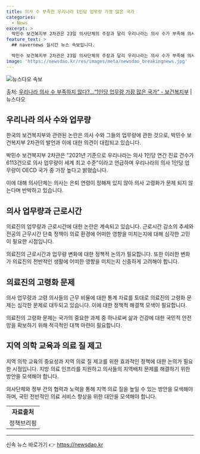 ```yaml
---
title: 의사 수 부족한 우리나라 1인당 업무량 가장 많은 국가
categories:
  - News
excerpt: >
  박민수 보건복지부 2차관은 23일 의사단체의 주장과 달리 우리나라는 의사 수가 부족해 의사 1인당 업무량이 …
feature_text: >
  ## navernews 실시간 뉴스 속보입니다.

  박민수 보건복지부 2차관은 23일 의사단체의 주장과 달리 우리나라는 의사 수가 부족해 의사 1인당 업무량이 …
image: 'https://newsdao.kr/res/images/meta/newsdao_breakingnews.jpg'
---
```


![뉴스다오 속보](https://newsdao.kr/res/images/meta/newsdao_breakingnews.jpg)

<p>출처: <a href="https://newsdao.kr/3223" rel="dofollow">우리나라 의사 수 부족하지 않다?…“1인당 업무량 가장 많은 국가” - 보건복지부</a> | 뉴스다오</p>

<h2 data-ke-size="size26">우리나라 의사 수와 업무량</h2>
<p data-ke-size="size16">한국의 보건복지부와 관련된 논란은 의사 수와 그들의 업무량에 관한 것으로, 박민수 보건복지부 2차관의 발언과 이에 대한 의견이 대립되고 있습니다.</p>
<p data-ke-size="size16">박민수 보건복지부 2차관은 "2021년 기준으로 우리나라는 의사 1인당 연간 진료 건수가 6113건으로 의사 업무량이 세계 최고 수준"이라고 언급하며 우리나라의 의사 1인당 업무량이 OECD 국가 중 가장 높다고 밝혔습니다.</p>
<p data-ke-size="size16">이에 대해 의사단체는 의사는 은퇴 연령이 정해져 있지 않아 의사 고령화가 문제 되지 않는다며 반박하고 있습니다.</p>

<h2 data-ke-size="size26">의사 업무량과 근로시간</h2>
<p data-ke-size="size16">의료진의 업무량과 근로시간에 대한 논란은 계속되고 있습니다. 근로시간 감소의 추세와 전공의 근무시간 단축 정책이 의료 환경에 어떠한 영향을 미치는지에 대해 심각한 고민이 필요한 시점입니다.</p>
<p data-ke-size="size16">의료진의 근로시간과 업무량 변화에 대한 정책적 논의가 필요합니다. 또한 이러한 변화가 의료진의 전반적인 생활에 어떠한 영향을 미치는지 신중하게 고려해야 합니다.</p>

<h2 data-ke-size="size26">의료진의 고령화 문제</h2>
<p data-ke-size="size16">의사 업무량과 고령 의사들의 근무 비율에 대한 통계 자료를 토대로 의료진의 고령화 문제는 심각한 문제로 대두되고 있습니다. 이에 대한 정책적 해결책 모색이 필요합니다.</p>
<p data-ke-size="size16">의료진의 고령화 문제는 국가의 중요한 과제 중 하나로써 삶과 건강에 대한 국민적 안전망을 확보하기 위해 적극적인 대책 마련이 필요합니다.</p>

<h2 data-ke-size="size26">지역 의학 교육과 의료 질 제고</h2>
<p data-ke-size="size16">지역 의학 교육의 중요성과 지역 의료 질 제고를 위한 효과적인 정책에 대한 논의가 필요한 시점입니다. 지방 의료 인프라를 지원하고 의사들의 지역배치 문제를 해결하기 위한 방안을 모색해야 합니다.</p>
<p data-ke-size="size16">의사단체와 정부 간의 협력과 노력을 통해 지역 의료 질을 높일 수 있는 방안을 모색해야 하며, 국민 전반적인 의료 서비스 향상을 위한 대안을 모색해야 합니다.</p>

<table>
  <tr>
    <td style="text-align: center; height: 17px;"><b>자료출처</b></td>
  </tr>
  <tr>
    <td style="text-align: center; height: 17px;">정책브리핑 </td>
  </tr>
</table>
<hr> 

신속 뉴스 바로가기 👉 <a href="https://newsdao.kr" rel="dofollow">https://newsdao.kr</a>



